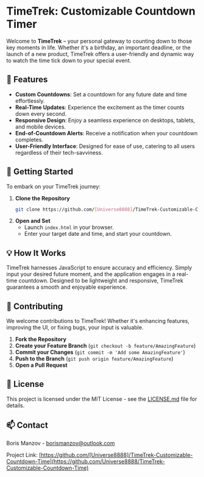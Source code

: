 # TimeTrek: Customizable Countdown Timer

Welcome to **TimeTrek** – your personal gateway to counting down to those key moments in life. Whether it's a birthday, an important deadline, or the launch of a new product, TimeTrek offers a user-friendly and dynamic way to watch the time tick down to your special event.


## 🚀 Features

- **Custom Countdowns**: Set a countdown for any future date and time effortlessly.
- **Real-Time Updates**: Experience the excitement as the timer counts down every second.
- **Responsive Design**: Enjoy a seamless experience on desktops, tablets, and mobile devices.
- **End-of-Countdown Alerts**: Receive a notification when your countdown completes.
- **User-Friendly Interface**: Designed for ease of use, catering to all users regardless of their tech-savviness.

## 🌟 Getting Started

To embark on your TimeTrek journey:

1. **Clone the Repository**
   ```bash
   git clone https://github.com/[Universe8888]/TimeTrek-Customizable-Countdown-Time.git
   ```
2. **Open and Set**
   - Launch `index.html` in your browser.
   - Enter your target date and time, and start your countdown.

## 💡 How It Works

TimeTrek harnesses JavaScript to ensure accuracy and efficiency. Simply input your desired future moment, and the application engages in a real-time countdown. Designed to be lightweight and responsive, TimeTrek guarantees a smooth and enjoyable experience.

## 🤝 Contributing

We welcome contributions to TimeTrek! Whether it's enhancing features, improving the UI, or fixing bugs, your input is valuable.

1. **Fork the Repository**
2. **Create your Feature Branch** (`git checkout -b feature/AmazingFeature`)
3. **Commit your Changes** (`git commit -m 'Add some AmazingFeature'`)
4. **Push to the Branch** (`git push origin feature/AmazingFeature`)
5. **Open a Pull Request**

## 📝 License

This project is licensed under the MIT License - see the [LICENSE.md](LICENSE.md) file for details.

## 📫 Contact

Boris Manzov - borismanzov@outlook.com

Project Link: [https://github.com/[Universe8888]/TimeTrek-Customizable-Countdown-Time](https://github.com/Universe8888/TimeTrek-Customizable-Countdown-Time)
